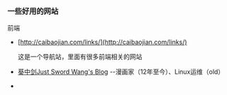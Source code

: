 ### 一些好用的网站

前端

- [http://caibaojian.com/links/](http://caibaojian.com/links/)

  这是一个导航站，里面有很多前端相关的网站

- [葵中剑Just Sword Wang's Blog](https://swordair.com) --漫画家（12年至今）、Linux运维（old）

- 
